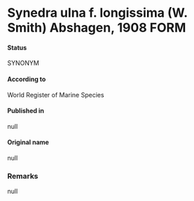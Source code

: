 Synedra ulna f. longissima (W. Smith) Abshagen, 1908 FORM
=======

#### Status
SYNONYM

#### According to
World Register of Marine Species

#### Published in
null

#### Original name
null

### Remarks
null